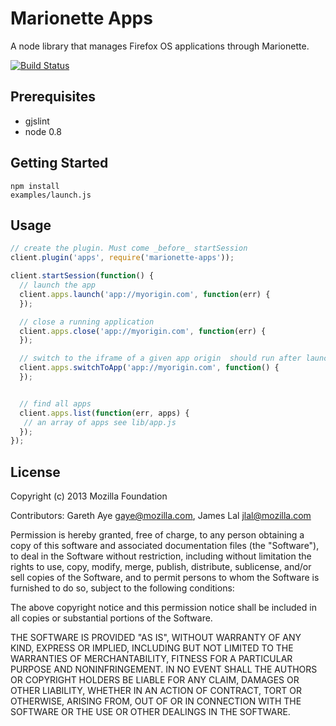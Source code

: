 
# Marionette Apps

A node library that manages Firefox OS applications through Marionette.

[![Build
Status](https://travis-ci.org/gaye/marionette-apps.png?branch=master)](https://travis-ci.org/gaye/marionette-apps)

## Prerequisites

+ gjslint
+ node 0.8

## Getting Started

    npm install
    examples/launch.js

## Usage

```js
// create the plugin. Must come _before_ startSession
client.plugin('apps', require('marionette-apps'));

client.startSession(function() {
  // launch the app
  client.apps.launch('app://myorigin.com', function(err) {
  });

  // close a running application
  client.apps.close('app://myorigin.com', function(err) {
  });

  // switch to the iframe of a given app origin  should run after launch
  client.apps.switchToApp('app://myorigin.com', function() {
  });


  // find all apps
  client.apps.list(function(err, apps) {
   // an array of apps see lib/app.js
  });
});


```

## License

Copyright (c) 2013 Mozilla Foundation

Contributors: Gareth Aye <gaye@mozilla.com>, James Lal <jlal@mozilla.com>

Permission is hereby granted, free of charge, to any person obtaining a
copy of this software and associated documentation files (the
"Software"), to deal in the Software without restriction, including
without limitation the rights to use, copy, modify, merge, publish,
distribute, sublicense, and/or sell copies of the Software, and to
permit persons to whom the Software is furnished to do so, subject to
the following conditions:

The above copyright notice and this permission notice shall be included
in all copies or substantial portions of the Software.

THE SOFTWARE IS PROVIDED "AS IS", WITHOUT WARRANTY OF ANY KIND, EXPRESS
OR IMPLIED, INCLUDING BUT NOT LIMITED TO THE WARRANTIES OF
MERCHANTABILITY, FITNESS FOR A PARTICULAR PURPOSE AND NONINFRINGEMENT.
IN NO EVENT SHALL THE AUTHORS OR COPYRIGHT HOLDERS BE LIABLE FOR ANY
CLAIM, DAMAGES OR OTHER LIABILITY, WHETHER IN AN ACTION OF CONTRACT,
TORT OR OTHERWISE, ARISING FROM, OUT OF OR IN CONNECTION WITH THE
SOFTWARE OR THE USE OR OTHER DEALINGS IN THE SOFTWARE.
